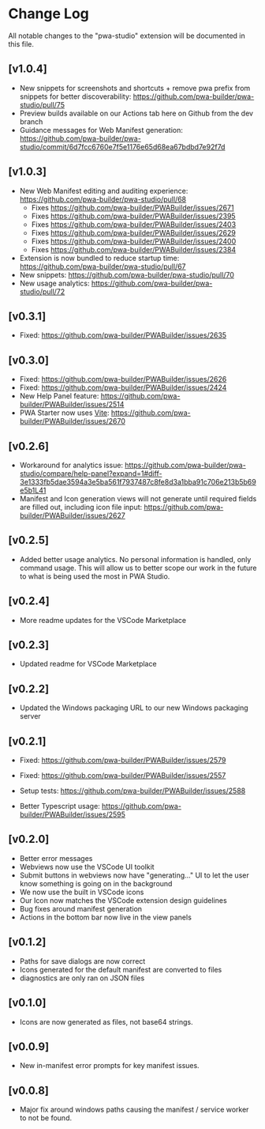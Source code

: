 # Change Log

All notable changes to the "pwa-studio" extension will be documented in this file.

## [v1.0.4]
- New snippets for screenshots and shortcuts + remove pwa prefix from snippets for better discoverability: https://github.com/pwa-builder/pwa-studio/pull/75
- Preview builds available on our Actions tab here on Github from the dev branch
- Guidance messages for Web Manifest generation: https://github.com/pwa-builder/pwa-studio/commit/6d7fcc6760e7f5e1176e65d68ea67bdbd7e92f7d

## [v1.0.3]

- New Web Manifest editing and auditing experience: https://github.com/pwa-builder/pwa-studio/pull/68
    - Fixes https://github.com/pwa-builder/PWABuilder/issues/2671
    - Fixes https://github.com/pwa-builder/PWABuilder/issues/2395
    - Fixes https://github.com/pwa-builder/PWABuilder/issues/2403
    - Fixes https://github.com/pwa-builder/PWABuilder/issues/2629
    - Fixes https://github.com/pwa-builder/PWABuilder/issues/2400
    - Fixes https://github.com/pwa-builder/PWABuilder/issues/2384
- Extension is now bundled to reduce startup time: https://github.com/pwa-builder/pwa-studio/pull/67
- New snippets: https://github.com/pwa-builder/pwa-studio/pull/70
- New usage analytics: https://github.com/pwa-builder/pwa-studio/pull/72


## [v0.3.1]

- Fixed: https://github.com/pwa-builder/PWABuilder/issues/2635 

## [v0.3.0]

- Fixed: https://github.com/pwa-builder/PWABuilder/issues/2626
- Fixed: https://github.com/pwa-builder/PWABuilder/issues/2424
- New Help Panel feature: https://github.com/pwa-builder/PWABuilder/issues/2514
- PWA Starter now uses [Vite](https://github.com/pwa-builder/pwa-starter/wiki): https://github.com/pwa-builder/PWABuilder/issues/2670

## [v0.2.6]

- Workaround for analytics issue: https://github.com/pwa-builder/pwa-studio/compare/help-panel?expand=1#diff-3e1333fb5dae3594a3e5ba561f7937487c8fe8d3a1bba91c706e213b5b69e5b1L41
- Manifest and Icon generation views will not generate until required fields are filled out, including icon file input: https://github.com/pwa-builder/PWABuilder/issues/2627

## [v0.2.5]

- Added better usage analytics. No personal information is handled, only command usage. This will allow
us to better scope our work in the future to what is being used the most in PWA Studio.

## [v0.2.4]

- More readme updates for the VSCode Marketplace

## [v0.2.3]

- Updated readme for VSCode Marketplace


## [v0.2.2]

- Updated the Windows packaging URL to our new Windows packaging server

## [v0.2.1]

- Fixed: https://github.com/pwa-builder/PWABuilder/issues/2579
- Fixed: https://github.com/pwa-builder/PWABuilder/issues/2557

- Setup tests: https://github.com/pwa-builder/PWABuilder/issues/2588
- Better Typescript usage: https://github.com/pwa-builder/PWABuilder/issues/2595

## [v0.2.0]

- Better error messages
- Webviews now use the VSCode UI toolkit
- Submit buttons in webviews now have "generating..." UI to let the user know something is going on in the background
- We now use the built in VSCode icons
- Our Icon now matches the VSCode extension design guidelines
- Bug fixes around manifest generation
- Actions in the bottom bar now live in the view panels

## [v0.1.2]

- Paths for save dialogs are now correct
- Icons generated for the default manifest are converted to files
- diagnostics are only ran on JSON files

## [v0.1.0]

- Icons are now generated as files, not base64 strings.

## [v0.0.9]

- New in-manifest error prompts for key manifest issues.

## [v0.0.8]

- Major fix around windows paths causing the manifest / service worker to not be found.
